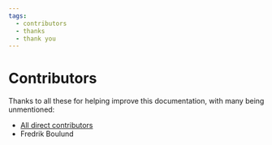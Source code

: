 ```yaml
---
tags:
  - contributors
  - thanks
  - thank you
---
```


# Contributors

Thanks to all these for helping improve this documentation,
with many being unmentioned:

- [All direct contributors](https://github.com/UPPMAX/UPPMAX-documentation/graphs/contributors)
- Fredrik Boulund

